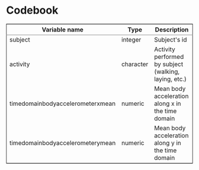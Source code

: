 
# Codebook



<table border="2" cellspacing="0" cellpadding="6" rules="groups" frame="hsides">


<colgroup>
<col  class="left" />

<col  class="left" />

<col  class="left" />
</colgroup>
<thead>
<tr>
<th scope="col" class="left">Variable name</th>
<th scope="col" class="left">Type</th>
<th scope="col" class="left">Description</th>
</tr>
</thead>

<tbody>
<tr>
<td class="left">subject</td>
<td class="left">integer</td>
<td class="left">Subject's id</td>
</tr>


<tr>
<td class="left">activity</td>
<td class="left">character</td>
<td class="left">Activity performed by subject (walking, laying, etc.)</td>
</tr>


<tr>
<td class="left">timedomainbodyaccelerometerxmean</td>
<td class="left">numeric</td>
<td class="left">Mean body acceleration along x in the time domain</td>
</tr>


<tr>
<td class="left">timedomainbodyaccelerometerymean</td>
<td class="left">numeric</td>
<td class="left">Mean body acceleration along y in the time domain</td>
</tr>
